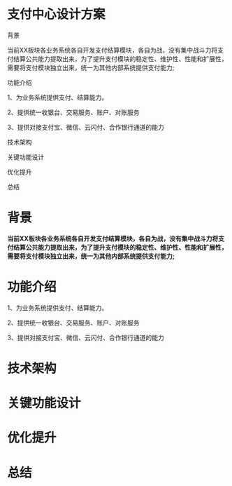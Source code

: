 # 支付中心设计方案

 背景 

当前XX板块各业务系统各自开发支付结算模块，各自为战，没有集中战斗力将支付结算公共能力提取出来，为了提升支付模块的稳定性、维护性、性能和扩展性，需要将支付模块独立出来，统一为其他内部系统提供支付能力;

 功能介绍 

1、为业务系统提供支付、结算能力。

2、提供统一收银台、交易服务、账户、对账服务

3、提供对接支付宝、微信、云闪付、合作银行通道的能力

 技术架构 



 关键功能设计 

 优化提升 

总结
# 背景

**当前XX板块各业务系统各自开发支付结算模块，各自为战，没有集中战斗力将支付结算公共能力提取出来，为了提升支付模块的稳定性、维护性、性能和扩展性，需要将支付模块独立出来，统一为其他内部系统提供支付能力;**

# 功能介绍

1、为业务系统提供支付、结算能力。

2、提供统一收银台、交易服务、账户、对账服务

3、提供对接支付宝、微信、云闪付、合作银行通道的能力

# 技术架构



# 关键功能设计

# 优化提升

# 总结





